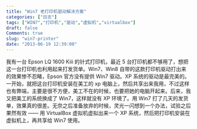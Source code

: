 ```yaml
---
title: "Win7 老打印机驱动解决方案"
categories: ["日志"]
tags: ["WIN7","打印机","驱动","虚拟机","virtualbox"]
draft: false
Comments: true
slug: "win7-printer"
date: "2013-06-19 12:39:00"
---
```


我有一台 Epson LQ 1600 Kiii 的针式打印机，最近 5 台打印机都不够用了，想把这一台打印机也利用起来打发货单。Win7、Win8 自带的这款打印机驱动打出来的效果惨不忍睹，Epson 官方没有提供 Win7 驱动。XP 系统的驱动是最完美的。一开始，就把这台打印机安装在美工的 xp 电脑上，然后共享出来我用，不过这样也有弊端，主要是很不方便，美工不在的时候，也要把她的电脑开起来。后来，我又把美工的系统换成了 Win7，这样就没有 XP 环境了。用 Win7 打了几天的发货单，效果真的很差。无奈之后准备放弃的时候，灵光一闪想到一个办法，试验之后果然有效 —— 用 VirtualBox 虚拟机虚拟出来一个 XP 系统，然后把打印机安装在虚拟机上，再共享给 Win7 使用。

